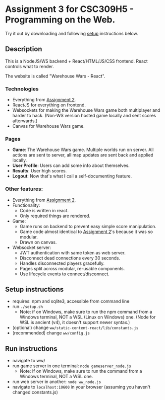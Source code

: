 # Assignment 3 for CSC309H5 - Programming on the Web.

Try it out by downloading and following [setup](#setup-instructions) instructions below.

## Description

This is a NodeJS/WS backend + React/HTML/JS/CSS frontend. React controls what to render.

The website is called "Warehouse Wars - React".

### Technologies
  - Everything from [Assignment 2](https://github.com/serg06/csc309_website_2#technologies).
  - ReactJS for everything on frontend.
  - Websockets for making the Warehouse Wars game both multiplayer and harder to hack. (Non-WS version hosted game locally and sent scores afterwards.)
  - Canvas for Warehouse Wars game.

### Pages
  - **Game**: The Warehouse Wars game. Multiple worlds run on server. All actions are sent to server, all map updates are sent back and applied locally.
  - **User Profile**: Users can add some info about themselves.
  - **Results**: User high scores.
  - **Logout**: Now that's what I call a self-documenting feature.

### Other features:
  - Everything from [Assignment 2](https://github.com/serg06/csc309_website_2#other-features).
  - Functionality:
    - Code is written in react.
    - Only required things are rendered.
  - Game:
    - Game runs on backend to prevent easy simple score manipulation.
    - Game code almost identical to [Assignment 2](https://github.com/serg06/csc309_website_2)'s because it was so modular.
    - Drawn on canvas.
  - Websocket server:
    - JWT authentication with same token as web server.
    - Disconnect dead connections every 30 seconds.
    - Handles disconnected players gracefully.
    - Pages split across modular, re-usable components.
    - Use lifecycle events to connect/disconnect.

## Setup instructions
  - requires: npm and sqlite3, accessible from command line
  - run `./setup.sh`
    - Note: if on Windows, make sure to run the npm command from a Windows terminal, NOT a WSL (Linux on Windows) one. (Node for WSL is ancient (v4), it doesn't support newer syntax.)
  - (optional) change `ww/static-content-react/lib/constants.js`
  - (recommended) change `ww/config.js`

## Run instructions
  - navigate to ww/
  - run game server in one terminal: `node gameserver_node.js`
    - Note: If on Windows, make sure to run the command from a Windows terminal, NOT a WSL one.
  - run web server in another: `node ww_node.js`
  - navigate to `localhost:10600` in your browser (assuming you haven't changed constants.js)
